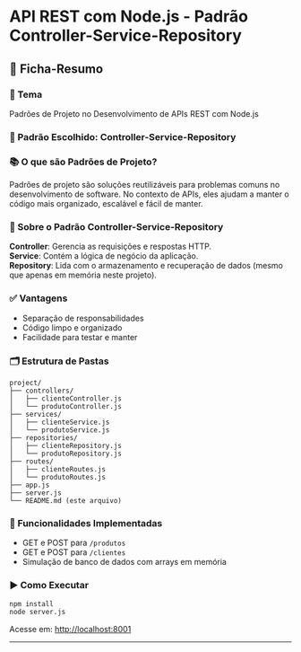 # API REST com Node.js - Padrão Controller-Service-Repository

## 📘 Ficha-Resumo

### 🎯 Tema
Padrões de Projeto no Desenvolvimento de APIs REST com Node.js

### 🧩 Padrão Escolhido: Controller-Service-Repository

### 📚 O que são Padrões de Projeto?
Padrões de projeto são soluções reutilizáveis para problemas comuns no desenvolvimento de software. No contexto de APIs, eles ajudam a manter o código mais organizado, escalável e fácil de manter.

### 🧱 Sobre o Padrão Controller-Service-Repository

**Controller**: Gerencia as requisições e respostas HTTP.  
**Service**: Contém a lógica de negócio da aplicação.  
**Repository**: Lida com o armazenamento e recuperação de dados (mesmo que apenas em memória neste projeto).

### ✅ Vantagens
- Separação de responsabilidades
- Código limpo e organizado
- Facilidade para testar e manter

### 🗂 Estrutura de Pastas
```
project/
├── controllers/
│   ├── clienteController.js
│   └── produtoController.js
├── services/
│   ├── clienteService.js
│   └── produtoService.js
├── repositories/
│   ├── clienteRepository.js
│   └── produtoRepository.js
├── routes/
│   ├── clienteRoutes.js
│   └── produtoRoutes.js
├── app.js
├── server.js
└── README.md (este arquivo)
```

### 📌 Funcionalidades Implementadas
- GET e POST para `/produtos`
- GET e POST para `/clientes`
- Simulação de banco de dados com arrays em memória

### ▶ Como Executar
```bash
npm install
node server.js
```
Acesse em: [http://localhost:8001](http://localhost:8001)

---

